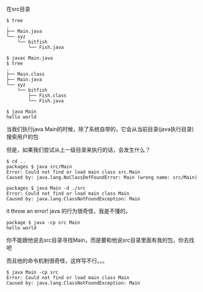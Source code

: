在src目录
```
$ tree
.
├── Main.java
└── xyz
    └── bitfish
        └── Fish.java

$ javac Main.java
$ tree
.
├── Main.class
├── Main.java
└── xyz
    └── bitfish
        ├── Fish.class
        └── Fish.java

$ java Main
hello world
```

当我们执行java Main的时候，除了系统自带的，它会从当前目录(java执行目录)搜索用户的包

但是，如果我们尝试从上一级目录来执行的话，会发生什么？
```
$ cd ..
packages $ java src/Main
Error: Could not find or load main class src.Main
Caused by: java.lang.NoClassDefFoundError: Main (wrong name: src/Main)

packages $ java Main -d ./src
Error: Could not find or load main class Main
Caused by: java.lang.ClassNotFoundException: Main
```
it throw an error!
java 的行为很奇怪，我是不懂的。

```
package $ java -cp src Main
hello world
```
你不能跟他说去src目录寻找Main，而是要和他说src目录里面有我的包，你去找吧

而且他的命令机制很奇怪，这样写不行。。。
```
$ java Main -cp src 
Error: Could not find or load main class Main
Caused by: java.lang.ClassNotFoundException: Main
```

